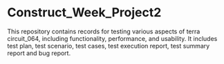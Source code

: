 # Construct_Week_Project2
This repository contains records for testing various aspects of terra circuit_064, including functionality, performance, and usability. It includes test plan, test scenario, test cases, test execution report, test summary report and bug report.
